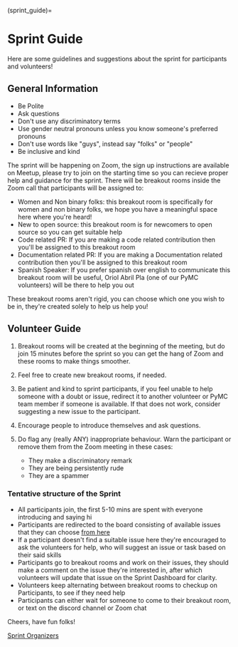 (sprint_guide)=
# Sprint Guide

Here are some guidelines and suggestions about the sprint for participants and volunteers!

## General Information

- Be Polite
- Ask questions
- Don't use any discriminatory terms
- Use gender neutral pronouns unless you know someone's preferred pronouns
- Don't use words like "guys", instead say "folks" or "people"
- Be inclusive and kind

The sprint will be happening on Zoom, the sign up instructions are available on Meetup, please try to join on the starting time so you can recieve proper help and guidance for the sprint. There will be breakout rooms inside the Zoom call that participants will be assigned to:
- Women and Non binary folks: this breakout room is specifically for women and non binary folks, we hope you have a meaningful space here where you're heard!
- New to open source: this breakout room is for newcomers to open source so you can get suitable help
- Code related PR: If you are making a code related contribution then you'll be assigned to this breakout room
- Documentation related PR: If you are making a Documentation related contribution then you'll be assigned to this breakout room
- Spanish Speaker: If you prefer spanish over english to communicate this breakout room will be useful, Oriol Abril Pla (one of our PyMC volunteers) will be there to help you out

These breakout rooms aren't rigid, you can choose which one you wish to be in, they're created solely to help us help you!

## Volunteer Guide

1. Breakout rooms will be created at the beginning of the meeting, but do join 15 minutes before the sprint so you can get the hang of Zoom and these rooms to make things smoother.
2. Feel free to create new breakout rooms, if needed.
3. Be patient and kind to sprint participants, if you feel unable to help someone with a doubt or issue, redirect it to another volunteer or PyMC team member if someone is available. If that does not work, consider suggesting a new issue to the participant.
4. Encourage people to introduce themselves and ask questions. 
5. Do flag any (really ANY) inappropriate behaviour. Warn the participant or remove them from the Zoom meeting in these cases:

    - They make a discriminatory remark
    - They are being persistently rude
    - They are a spammer
   
### Tentative structure of the Sprint

- All participants join, the first 5-10 mins are spent with everyone introducing and saying hi
- Participants are redirected to the board consisting of available issues that they can choose [from here](https://github.com/pymc-devs/pymc/projects/4)
- If a participant doesn't find a suitable issue here they're encouraged to ask the volunteers for help, who will suggest an issue or task based on their said skills
- Participants go to breakout rooms and work on their issues, they should make a comment on the issue they're interested in, after which volunteers will update that issue on the Sprint Dashboard for clarity.
- Volunteers keep alternating between breakout rooms to checkup on Participants, to see if they need help
- Participants can either wait for someone to come to their breakout room, or text on the discord channel or Zoom chat

Cheers, have fun folks!

[Sprint Organizers](https://github.com/pymc-devs/pymc/projects/4)
